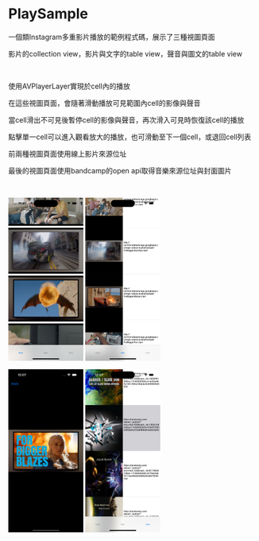 # PlaySample

一個類Instagram多重影片播放的範例程式碼，展示了三種視圖頁面

影片的collection view，影片與文字的table view，聲音與圖文的table view

<br/>

使用AVPlayerLayer實現於cell內的播放

在這些視圖頁面，會隨著滑動播放可見範圍內cell的影像與聲音

當cell滑出不可見後暫停cell的影像與聲音，再次滑入可見時恢復該cell的播放

點擊單一cell可以進入觀看放大的播放，也可滑動至下一個cell，或退回cell列表

前兩種視圖頁面使用線上影片來源位址

最後的視圖頁面使用bandcamp的open api取得音樂來源位址與封面圖片

<br/>

<img src="https://github.com/jcyuwu/PlaySample/blob/main/Simulator%20Screenshot%20-%20iPhone%2015%20Pro%20-%202025-04-02%20at%2011.41.55.png" width="30%" height="30%"> <img src="https://github.com/jcyuwu/PlaySample/blob/main/Simulator%20Screenshot%20-%20iPhone%2015%20Pro%20-%202025-04-02%20at%2012.04.11.png" width="30%" height="30%">

<img src="https://github.com/jcyuwu/PlaySample/blob/main/Simulator%20Screenshot%20-%20iPhone%2015%20Pro%20-%202025-04-02%20at%2012.07.27.png" width="30%" height="30%"> <img src="https://github.com/jcyuwu/PlaySample/blob/main/Simulator%20Screenshot%20-%20iPhone%2015%20Pro%20-%202025-04-02%20at%2012.07.06.png" width="30%" height="30%">


